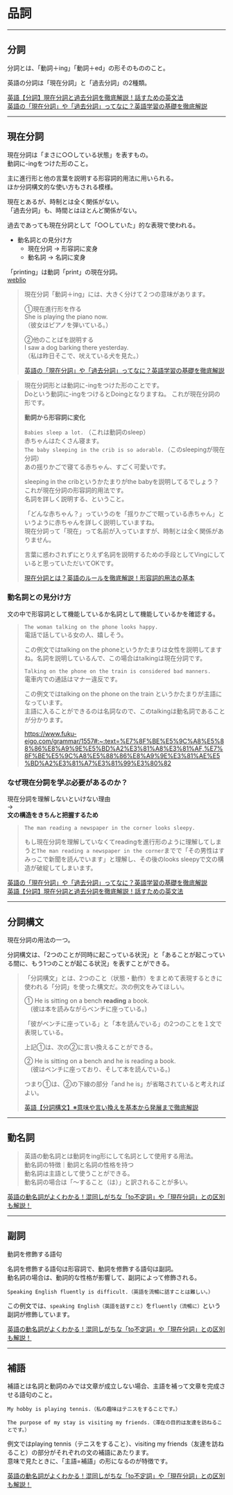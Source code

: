 # 品詞

---

## 分詞

分詞とは、「動詞＋ing」「動詞＋ed」の形そのもののこと。  

英語の分詞は「現在分詞」と「過去分詞」の2種類。  

[英語【分詞】現在分詞と過去分詞を徹底解説！話すための英文法](https://english-club.jp/blog/english-participle/)  
[英語の「現在分詞」や「過去分詞」ってなに？英語学習の基礎を徹底解説](https://www.rarejob.com/englishlab/column/20190528/)  

---

## 現在分詞

現在分詞は「まさに○○している状態」を表すもの。  
動詞に-ingをつけた形のこと。  

主に進行形と他の言葉を説明する形容詞的用法に用いられる。  
ほか分詞構文的な使い方もされる模様。  

現在とあるが、時制とは全く関係がない。  
「過去分詞」も、時間とはほとんど関係がない。  

過去であっても現在分詞として「○○していた」的な表現で使われる。  

- 動名詞との見分け方  
  - 現在分詞 → 形容詞に変身  
  - 動名詞 → 名詞に変身  

「printing」は動詞「print」の現在分詞。  
[weblio](https://ejje.weblio.jp/content/printing)  

>現在分詞「動詞＋ing」には、大きく分けて２つの意味があります。  
>
>①現在進行形を作る  
>She is playing the piano now.  
>（彼女はピアノを弾いている。）  
>
>②他のことばを説明する  
>I saw a dog barking there yesterday.  
>（私は昨日そこで、吠えている犬を見た。）  
>
>[英語の「現在分詞」や「過去分詞」ってなに？英語学習の基礎を徹底解説](https://www.rarejob.com/englishlab/column/20190528/)  

<!--  -->
>現在分詞形とは動詞に-ingをつけた形のことです。  
>Doという動詞に-ingをつけるとDoingとなりますね。 これが現在分詞の形です。  
>
>**動詞から形容詞に変化**  
>
>`Babies sleep a lot.` （これは動詞のsleep）  
>赤ちゃんはたくさん寝ます。  
>`The baby sleeping in the crib is so adorable.`（このsleepingが現在分詞）  
>あの揺りかごで寝てる赤ちゃん、すごく可愛いです。  
>
>sleeping in the cribというかたまりがthe babyを説明してるでしょう？  
>これが現在分詞の形容詞的用法です。  
>名詞を詳しく説明する、ということ。  
>
>「どんな赤ちゃん？」っていうのを「揺りかごで眠っている赤ちゃん」というように赤ちゃんを詳しく説明していますね。  
>現在分詞って「現在」って名前が入っていますが、時制とは全く関係がありません。  
>
>言葉に惑わされずにとりえず名詞を説明するための手段としてVingにしていると思っていただいてOKです。  
>
>[現在分詞とは？英語のルールを徹底解説！形容詞的用法の基本](https://www.fuku-eigo.com/grammar/1557#:~:text=%E7%8F%BE%E5%9C%A8%E5%88%86%E8%A9%9E%E5%BD%A2%E3%81%A8%E3%81%AF,%E7%8F%BE%E5%9C%A8%E5%88%86%E8%A9%9E%E3%81%AE%E5%BD%A2%E3%81%A7%E3%81%99%E3%80%82)  

### 動名詞との見分け方

文の中で形容詞として機能しているか名詞として機能しているかを確認する。  

>`The woman talking on the phone looks happy.`  
>電話で話している女の人、嬉しそう。  
>
>この例文ではtalking on the phoneというかたまりは女性を説明してますね。名詞を説明しているんで、この場合はtalkingは現在分詞です。  
>
>`Talking on the phone on the train is considered bad manners.`  
>電車内での通話はマナー違反です。  
>
>この例文ではtalking on the phone on the train というかたまりが主語になっています。  
>主語に入ることができるのは名詞なので、このtalkingは動名詞であることが分かります。  
>
><https://www.fuku-eigo.com/grammar/1557#:~:text=%E7%8F%BE%E5%9C%A8%E5%88%86%E8%A9%9E%E5%BD%A2%E3%81%A8%E3%81%AF,%E7%8F%BE%E5%9C%A8%E5%88%86%E8%A9%9E%E3%81%AE%E5%BD%A2%E3%81%A7%E3%81%99%E3%80%82>  

### なぜ現在分詞を学ぶ必要があるのか？

現在分詞を理解しないといけない理由  
→  
**文の構造をきちんと把握するため**  

>`The man reading a newspaper in the corner looks sleepy.`
>
>もし現在分詞を理解していなくてreadingを進行形のように理解してしまうと`The man reading a newspaper in the corner`までで「その男性はすみっこで新聞を読んでいます」と理解し、その後のlooks sleepyで文の構造が破綻してしまいます。  

[英語の「現在分詞」や「過去分詞」ってなに？英語学習の基礎を徹底解説](https://www.rarejob.com/englishlab/column/20190528/)  
[英語【分詞】現在分詞と過去分詞を徹底解説！話すための英文法](https://english-club.jp/blog/english-participle/)  

---

## 分詞構文

現在分詞の用法の一つ。  

分詞構文は、「2つのことが同時に起こっている状況」と「あることが起こっている間に、もう1つのことが起こる状況」を表すことができる。  

>「分詞構文」とは、2つのこと（状態・動作）をまとめて表現するときに使われる「分詞」を使った構文だ。次の例文をみてほしい。  
>  
>① He is sitting on a bench **reading** a book.  
>　(彼は本を読みながらベンチに座っている。)  
>  
>「彼がベンチに座っている」と「本を読んでいる」の2つのことを１文で表現している。  
>
>上記①は、次の②に言い換えることができる。  
>
>② He is sitting on a bench and he is reading a book.  
>　(彼はベンチに座っており、そして本を読んでいる。)  
>
>つまり①は、②の下線の部分「and he is」が省略されていると考えればよい。
>
>[英語【分詞構文】※意味や言い換えを基本から発展まで徹底解説](https://english-club.jp/blog/english-participial-construction/)  

---

## 動名詞

>英語の動名詞とは動詞をing形にして名詞として使用する用法。  
>動名詞の特徴｜動詞と名詞の性格を持つ  
動名詞は主語として使うことができる。  
動名詞の場合は「～すること（は）」と訳されることが多い。  

[英語の動名詞がよくわかる！混同しがちな「to不定詞」や「現在分詞」との区別も解説！](https://www.rarejob.com/englishlab/column/20221024/)  

---

## 副詞

動詞を修飾する語句  

名詞を修飾する語句は形容詞で、動詞を修飾する語句は副詞。  
動名詞の場合は、動詞的な性格が影響して、副詞によって修飾される。  

`Speaking English fluently is difficult.（英語を流暢に話すことは難しい。）`  

この例文では、`speaking English（英語を話すこと）`を`fluently（流暢に）`という副詞が修飾しています。  

[英語の動名詞がよくわかる！混同しがちな「to不定詞」や「現在分詞」との区別も解説！](https://www.rarejob.com/englishlab/column/20221024/)  

---

## 補語

補語とは名詞と動詞のみでは文章が成立しない場合、主語を補って文章を完成させる語句のこと。  

`My hobby is playing tennis.（私の趣味はテニスをすることです。）`  

`The purpose of my stay is visiting my friends.（滞在の目的は友達を訪ねることです。）`  

例文ではplaying tennis（テニスをすること）、visiting my friends（友達を訪ねること）の部分がそれぞれの文の補語にあたります。  
意味で見たときに、「主語=補語」の形になるのが特徴です。  

[英語の動名詞がよくわかる！混同しがちな「to不定詞」や「現在分詞」との区別も解説！](https://www.rarejob.com/englishlab/column/20221024/)  
